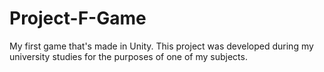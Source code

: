 # Project-F-Game
My first game that's made in Unity. This project was developed during my university studies for the purposes of one of my subjects.
